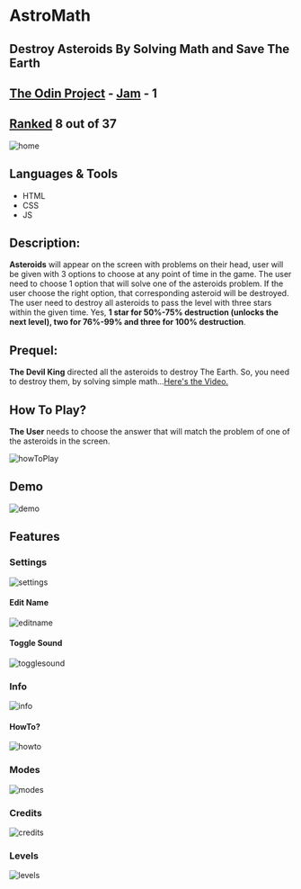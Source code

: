 # AstroMath
## Destroy Asteroids By Solving Math and Save The Earth
## **[The Odin Project](https://theodinproject.com)** - [Jam](https://itch.io/jam/top-jam-1) - 1
## [Ranked](https://itch.io/jam/top-jam-1/results) 8 out of 37
   ![home](./assets/readme/home.png)
## Languages & Tools
- HTML
- CSS
- JS
## Description:
  **Asteroids** will appear on the screen with problems on their head, user will be given with 3 options to choose at any point of time in the game. The user need to choose 1 option that will solve one of the asteroids problem. If the user choose the right option, that corresponding asteroid will be destroyed. The user need to destroy all asteroids to pass the level with three stars within the given time. Yes, **1 star for 50%-75% destruction (unlocks the next level), two for 76%-99% and three for 100% destruction**.

## Prequel:
  **The Devil King** directed all the asteroids to destroy The Earth. So, you need to destroy them, by solving simple math...[Here's the Video.](https://www.youtube.com/watch?v=f76xn6FFhrs)
## How To Play?
  **The User** needs to choose the answer that will match the problem of one of the asteroids in the screen.

  ![howToPlay](./assets/images/how-to-play/howToPlay.png)

## Demo
   ![demo](./assets/readme/astromath_demo.gif)
## Features
### Settings
   ![settings](./assets/readme/settings.png)
#### Edit Name
   ![editname](./assets/readme/editname.png)
#### Toggle Sound
   ![togglesound](./assets/readme/togglesound.png)
### Info
   ![info](./assets/readme/info.png)
#### HowTo?
   ![howto](./assets/readme/howto.png)
### Modes
   ![modes](./assets/readme/modes.png)
### Credits
   ![credits](./assets/readme/credits.png)
### Levels
   ![levels](./assets/readme/levels.png)
